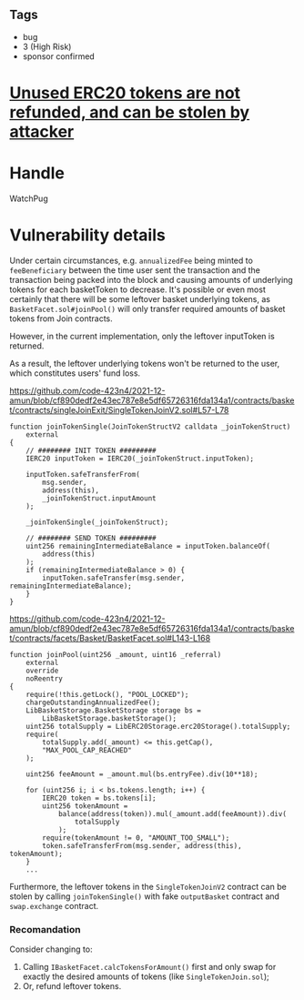 ## Tags

- bug
- 3 (High Risk)
- sponsor confirmed

# [Unused ERC20 tokens are not refunded, and can be stolen by attacker](https://github.com/code-423n4/2021-12-amun-findings/issues/201) 

# Handle

WatchPug


# Vulnerability details

Under certain circumstances, e.g. `annualizedFee` being minted to `feeBeneficiary` between the time user sent the transaction and the transaction being packed into the block and causing amounts of underlying tokens for each basketToken to decrease. It's possible or even most certainly that there will be some leftover basket underlying tokens, as `BasketFacet.sol#joinPool()` will only transfer required amounts of basket tokens from Join contracts.

However, in the current implementation, only the leftover inputToken is returned.

As a result, the leftover underlying tokens won't be returned to the user, which constitutes users' fund loss.

https://github.com/code-423n4/2021-12-amun/blob/cf890dedf2e43ec787e8e5df65726316fda134a1/contracts/basket/contracts/singleJoinExit/SingleTokenJoinV2.sol#L57-L78

```solidity
function joinTokenSingle(JoinTokenStructV2 calldata _joinTokenStruct)
    external
{
    // ######## INIT TOKEN #########
    IERC20 inputToken = IERC20(_joinTokenStruct.inputToken);

    inputToken.safeTransferFrom(
        msg.sender,
        address(this),
        _joinTokenStruct.inputAmount
    );

    _joinTokenSingle(_joinTokenStruct);

    // ######## SEND TOKEN #########
    uint256 remainingIntermediateBalance = inputToken.balanceOf(
        address(this)
    );
    if (remainingIntermediateBalance > 0) {
        inputToken.safeTransfer(msg.sender, remainingIntermediateBalance);
    }
}
```

https://github.com/code-423n4/2021-12-amun/blob/cf890dedf2e43ec787e8e5df65726316fda134a1/contracts/basket/contracts/facets/Basket/BasketFacet.sol#L143-L168

```solidity
function joinPool(uint256 _amount, uint16 _referral)
    external
    override
    noReentry
{
    require(!this.getLock(), "POOL_LOCKED");
    chargeOutstandingAnnualizedFee();
    LibBasketStorage.BasketStorage storage bs =
        LibBasketStorage.basketStorage();
    uint256 totalSupply = LibERC20Storage.erc20Storage().totalSupply;
    require(
        totalSupply.add(_amount) <= this.getCap(),
        "MAX_POOL_CAP_REACHED"
    );

    uint256 feeAmount = _amount.mul(bs.entryFee).div(10**18);

    for (uint256 i; i < bs.tokens.length; i++) {
        IERC20 token = bs.tokens[i];
        uint256 tokenAmount =
            balance(address(token)).mul(_amount.add(feeAmount)).div(
                totalSupply
            );
        require(tokenAmount != 0, "AMOUNT_TOO_SMALL");
        token.safeTransferFrom(msg.sender, address(this), tokenAmount);
    }
    ...
```

Furthermore, the leftover tokens in the `SingleTokenJoinV2` contract can be stolen by calling `joinTokenSingle()` with fake `outputBasket` contract and `swap.exchange` contract.

### Recomandation

Consider changing to: 

1. Calling `IBasketFacet.calcTokensForAmount()` first and only swap for exactly the desired amounts of tokens (like `SingleTokenJoin.sol`);
2. Or, refund leftover tokens.

